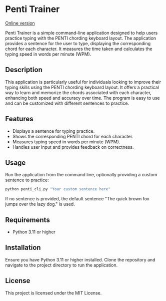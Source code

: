 # Penti Trainer

[Online version](https://kitao.github.io/pyxel/wasm/launcher/?play=Dimentium.penti-trainer-py.app.penti)

Penti Trainer is a simple command-line application designed to help users practice typing with the PENTI chording keyboard layout. The application provides a sentence for the user to type, displaying the corresponding chord for each character. It measures the time taken and calculates the typing speed in words per minute (WPM).

## Description

This application is particularly useful for individuals looking to improve their typing skills using the PENTI chording keyboard layout. It offers a practical way to learn and memorize the chords associated with each character, enhancing both speed and accuracy over time. The program is easy to use and can be customized with different sentences to practice.

## Features

- Displays a sentence for typing practice.
- Shows the corresponding PENTI chord for each character.
- Measures typing speed in words per minute (WPM).
- Handles user input and provides feedback on correctness.

## Usage

Run the application from the command line, optionally providing a custom sentence to practice:

```bash
python penti_cli.py "Your custom sentence here"
```

If no sentence is provided, the default sentence "The quick brown fox jumps over the lazy dog." is used.

## Requirements

- Python 3.11 or higher

## Installation

Ensure you have Python 3.11 or higher installed. Clone the repository and navigate to the project directory to run the application.

## License

This project is licensed under the MIT License.
